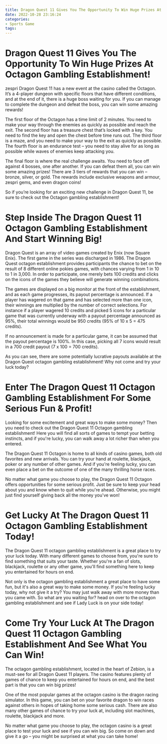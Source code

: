 ```yaml
---
title: Dragon Quest 11 Gives You The Opportunity To Win Huge Prizes At Octagon Gambling Establishment!
date: 2022-10-28 23:16:24
categories:
- Sports Game
tags:
---
```



#  Dragon Quest 11 Gives You The Opportunity To Win Huge Prizes At Octagon Gambling Establishment!

zespri
Dragon Quest 11 has a new event at the casino called the Octagon. It’s a 4-player dungeon with specific floors that have different conditions, and at the end of it, there is a huge boss waiting for you. If you can manage to complete the dungeon and defeat the boss, you can win some amazing rewards!

The first floor of the Octagon has a time limit of 2 minutes. You need to make your way through the enemies as quickly as possible and reach the exit. The second floor has a treasure chest that’s locked with a key. You need to find the key and open the chest before time runs out. The third floor is a maze, and you need to make your way to the exit as quickly as possible. The fourth floor is an endurance test – you need to stay alive for as long as possible while waves of enemies keep attacking you.

The final floor is where the real challenge awaits. You need to face off against 4 bosses, one after another. If you can defeat them all, you can win some amazing prizes! There are 3 tiers of rewards that you can win – bronze, silver, or gold. The rewards include exclusive weapons and armour, zespri gems, and even dragon coins!

So if you’re looking for an exciting new challenge in Dragon Quest 11, be sure to check out the Octagon gambling establishment!

#  Step Inside The Dragon Quest 11 Octagon Gambling Establishment And Start Winning Big!

Dragon Quest is an array of video games created by Enix (now Square Enix). The first game in the series was discharged in 1986. The Dragon Quest octagon establishment provides participants the chance to bet on the result of 8 different online pokies games, with chances varying from 1 in 10 to 1 in 3,000. In order to participate, one merely bets 100 credits and clicks on the icons of the games they believe will generate winning combinations.

The games are displayed on a big monitor at the front of the establishment, and as each game progresses, its payout percentage is announced. If a player has wagered on that game and has selected more than one icon, their winnings are multiplied by the number of correct selections. For instance if a player wagered 10 credits and picked 5 icons for a particular game that was currently underway with a payout percentage announced as 95%, their total winnings would be 950 credits (95% of 10 x 5 = 475 credits).

If no announcement is made for a particular game, it can be assumed that the payout percentage is 100%. In this case, picking all 7 icons would result in a 700 credit payout (7 x 100 = 700 credits).

As you can see, there are some potentially lucrative payouts available at the Dragon Quest octagon gambling establishment! Why not come and try your luck today?

#  Enter The Dragon Quest 11 Octagon Gambling Establishment For Some Serious Fun & Profit!

Looking for some excitement and great ways to make some money? Then you need to check out the Dragon Quest 11 Octagon gambling establishment! Here you will find all sorts of games to tempt your betting instincts, and if you're lucky, you can walk away a lot richer than when you entered.

The Dragon Quest 11 Octagon is home to all kinds of casino games, both old favorites and new arrivals. You can try your hand at roulette, blackjack, poker or any number of other games. And if you're feeling lucky, you can even place a bet on the outcome of one of the many thrilling horse races.

No matter what game you choose to play, the Dragon Quest 11 Octagon offers opportunities for some serious profit. Just be sure to keep your head about you and know when to quit while you're ahead. Otherwise, you might just find yourself giving back all the money you've won!

#  Get Lucky At The Dragon Quest 11 Octagon Gambling Establishment Today!

The Dragon Quest 11 octagon gambling establishment is a great place to try your luck today. With many different games to choose from, you're sure to find something that suits your taste. Whether you're a fan of slots, blackjack, roulette or any other game, you'll find something here to keep you entertained for hours on end.

Not only is the octagon gambling establishment a great place to have some fun, but it's also a great way to make some money. If you're feeling lucky today, why not give it a try? You may just walk away with more money than you came with. So what are you waiting for? head on over to the octagon gambling establishment and see if Lady Luck is on your side today!

#  Come Try Your Luck At The Dragon Quest 11 Octagon Gambling Establishment And See What You Can Win!

The octagon gambling establishment, located in the heart of Zebion, is a must-see for all Dragon Quest 11 players. The casino features plenty of games of chance to keep you entertained for hours on end, and the best part is that you can win big prizes!

One of the most popular games at the octagon casino is the dragon racing simulator. In this game, you can bet on your favorite dragon to win races against others in hopes of taking home some serious cash. There are also many other games of chance to try your luck at, including slot machines, roulette, blackjack and more.

No matter what game you choose to play, the octagon casino is a great place to test your luck and see if you can win big. So come on down and give it a go – you might be surprised at what you can take home!